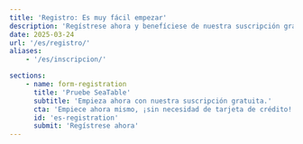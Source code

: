 ```yaml
---
title: 'Registro: Es muy fácil empezar'
description: 'Regístrese ahora y benefíciese de nuestra suscripción gratuita. Sin apenas esfuerzo, uso inmediato y sin necesidad de tarjeta de crédito.'
date: 2025-03-24
url: '/es/registro/'
aliases:
    - '/es/inscripcion/'

sections:
    - name: form-registration
      title: 'Pruebe SeaTable'
      subtitle: 'Empieza ahora con nuestra suscripción gratuita.'
      cta: 'Empiece ahora mismo, ¡sin necesidad de tarjeta de crédito!'
      id: 'es-registration'
      submit: 'Regístrese ahora'
---
```


